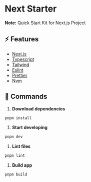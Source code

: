 # Next Starter

**Note:** Quick Start Kit for Next.js Project

## ⚡️ Features

- [Next.js](https://nextjs.org/)
- [Typescript](https://www.typescriptlang.org/)
- [Tailwind](https://tailwindcss.com/)
- [Eslint](https://eslint.org/)
- [Prettier](https://prettier.io/)
- [Nvm](https://github.com/nvm-sh/nvm)

## 🔨 Commands

1. **Download dependencies**

```bash
pnpm install
```

1. **Start developing**

```bash
pnpm dev
```

1. **Lint files**

```bash
pnpm lint
```

1. **Build app**

```bash
pnpm build
```
